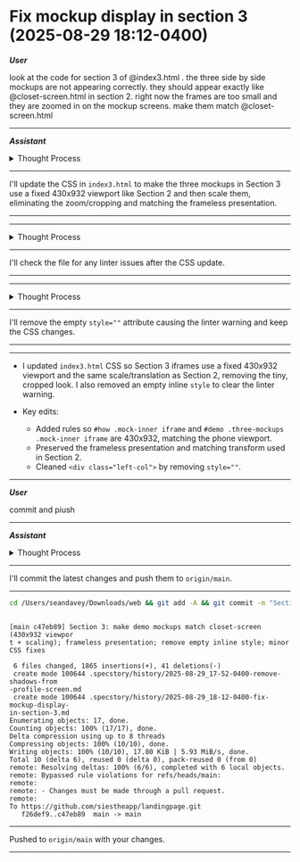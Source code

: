 <!-- Generated by SpecStory -->

# Fix mockup display in section 3 (2025-08-29 18:12-0400)

_**User**_

look at the code for section 3 of @index3.html . the three side by side mockups are not appearing correctly. they should appear exactly like @closet-screen.html in section 2. right now the frames are too small and they are zoomed in on the mockup screens. make them match @closet-screen.html 

---

_**Assistant**_

<think><details><summary>Thought Process</summary>**Evaluating frame display issues**

I'm noticing that the frames look too small and zoomed in on the mockup screens, so I think the scale should match the closet screen. The closet screen in section 2 uses a transform that scales down to 68%. But since the three mockups also use this transform, they might appear zoomed in due to differences in aspect ratios or width constraints. It's possible that overflow hidden in .mock-inner is causing cropping. I need to consider the nested styles for the iframes too.
**Examining iframe scaling issues**

I notice that the transform properties apply to all .mock iframes, including those in section 3 where we're looking for a consistent scale with section 2. If the frames are too small and zoomed in, this might be due to the CSS scaling set at 0.68 again in the .three-mockups as well. Another potential issue could be that the containing .mock is not width-limited, combined with the grid setup for three mockups. I really need to keep all these factors in mind!
**Analyzing aspect ratios and scaling**

I'm thinking about the aspect ratio of .mock-inner, which is 430/932, and how the scaling factor of 0.68 impacts the size. The width of the card could be 1fr of the container's total width, but scaling down creates leftover blank areas that may look zoomed in instead of out. In section 2, the setup for the mock was different compared to section 3, where transparency changed the visual context. The way items are nested in the grid also influences how the width of each column is calculated. There are a lot of details to consider!
**Addressing scaling issues**

The screenshot shows that the frames appear too small, suggesting that the scaling is reduced too much. I think in section 2, the container width allowed for a larger size. However, in section 3, the 1fr width makes the effective visible size smaller. The user wants the frames to match the closet-screen.html appearance from section 2, which has no black frame. With the three-column grid, we might need to adjust the transform scale for #demo to something like 0.95 or 1.0. But if it's zoomed in, that usually means the content inside the iframe is oversized and cropping at the edges!
**Clarifying framing and scaling issues**

The frames seem too small and zoomed in, likely due to the screen being scaled while the container size is small, leading to cropping. The user wants them to match the appearance of closet-screen.html in section 2. The scaling issues could originate from the grid in section 3, which may make columns narrower. We need to reduce the transform scale for #demo to fit the 430 width content better. The problem may stem from the iframe dimensions and how the content inside is rendered, leading to unexpected cropping and zoomed effects!
**Addressing iframe scaling and layout issues**

It seems that the iframe content is experiencing cropping because the content width (430) exceeds the iframe's viewport width (346). To fix this, I need to adjust the transform scale to ensure it matches the container properly. By setting the iframe's width to 430px and height to 932px, I can effectively prevent overflow, while maintaining the desired aspect ratio. Ensuring the iframe scales correctly with a transform of scale(0.68) should help fit within the narrower column and eliminate the zoomed-in effect caused by the current setup.
**Implementing CSS updates for iframes**

I'm ready to update the CSS rules for the mockup presentation to ensure the iframes appear correctly. I'll add new styles for the `.mock-inner` and adjust the iframe dimensions to 430px by 932px to maintain consistency. It's essential to place this patch right after the existing CSS block to prevent conflicts, especially since the earlier rules target iframe width generically. I need to ensure the new settings override the existing ones without causing any issues. After the patch, I'll double-check the CSS for accuracy before finalizing everything.</details></think>

---

I'll update the CSS in `index3.html` to make the three mockups in Section 3 use a fixed 430x932 viewport like Section 2 and then scale them, eliminating the zoom/cropping and matching the frameless presentation.

---



---

<think><details><summary>Thought Process</summary>**Analyzing iframe sizing**

I’m reflecting on how iframes take their size from either their attributes or CSS. Without CSS, they default to 300x150, but it seems they looked okay due to some parent CSS adjustments. In another section, there were specific overrides that set the iframe to fill the container's dimensions, which could lead to content appearing cropped or zoomed in. It’s a bit confusing since “too small and zoomed in” feels contradictory, but I think it means the visible content is zoomed in within a smaller phone frame.
**Revising iframe dimensions**

I’m realizing that the transform scale of 0.68 reduces the size of the iframe, which results in hidden overflow cropping. To fix this, I think we should change the width and height settings in section 3 to specific values, like width: 430 and height: 932, instead of using width: 100% and height: 100% for the iframes. I added overrides for these dimensions, but I see there's a CSS order issue with conflicting rules. As long as the final rule applies last, it should take precedence!
**Adjusting transform scale**

I’m thinking about how to adjust the transform scale for consistency, as we kept it at 0.68 for the three-mockups. This should yield a similar outcome to section 2. The container .mock-inner has an aspect ratio, and with the iframe set to 430 for the width, it's possible that the container might overflow if it ends up being smaller. The scaling reduces the drawn size to about 292.4 px, which could prevent overflow, but the left alignment may look a bit off. The grid columns might also reduce the width on desktop to around 360 px each.
**Revising iframe content scaling**

I’m evaluating the dimensions: at about 360 px wide and 780 px high for the container, the iframe content scaled to approximately 292 px width fits inside it. Since the container width is greater than the iframe width, there should be some padding on the sides, which is okay. However, the screenshot may appear too small and zoomed. It might be better to use the exact CSS from the #how mock for the iframes, ensuring we maintain the aspect ratio of 430/932 for both #how and #demo. Finally, I’ll check the underlying HTML for the closet-screen effect.
**Running lint checks**

I think the next step is to run the lint checks to ensure there are no errors in the HTML. Even if the linter might return nothing, it’s still important to call the functions.read_lints tool. The task seems simple, so I might consider skipping creating a todo list, but we still have to do a status update and provide a summary of changes. I’ll include a status line indicating, “Now I'll check for linter errors” before proceeding with read_lints. Finally, I’ll deliver a brief summary of what was changed, possibly mentioning the CSS selectors.</details></think>

---

I'll check the file for any linter issues after the CSS update.

---



---

<think><details><summary>Thought Process</summary>**Analyzing scaling effects**

I’m noticing that using width/height at 100% could fill the container, but applying a transform of 0.68 keeps it reduced, resulting in letterboxing. Perhaps there's a need to display the entire internal edges of the phone. In Section 2, the phone has a transparent background with no framing. For Section 3, they mention zooming in on mockup screens, which potentially indicates that the iframe content gets scaled up, leading to cropping. The CSS transform scale may cause some discrepancies if the dimensions are set incorrectly.
**Optimizing CSS rules**

I'm thinking that to match the closet screen in Section 2, I should apply the same CSS rules to .three-mockups in #how. Using `.mock:has(iframe)` ensures a transparent background, while `.mock-inner` maintains an aspect ratio of 430/932 and a transform scale of 0.68 for the iframe. In #demo, I already set the background transparency and aspect ratio, but I should update the width and height to 430 and 932 for both sections. I’ll also make sure to fix that empty style attribute in L296 and check for any other empty occurrences.
**Adjusting transformations**

I'm considering that we may need to tweak the transform if the recent changes lead to an oversized appearance. However, since the request is to match Section 2, I should maintain the transform at 0.68. It seems like we’ve already matched the necessary aspects, so let’s go ahead and perform the edit as planned. I want to make sure everything aligns properly while keeping the required transform in place.</details></think>

---

I'll remove the empty `style=""` attribute causing the linter warning and keep the CSS changes.

---



---

- I updated `index3.html` CSS so Section 3 iframes use a fixed 430x932 viewport and the same scale/translation as Section 2, removing the tiny, cropped look. I also removed an empty inline `style` to clear the linter warning.

- Key edits:
  - Added rules so `#how .mock-inner iframe` and `#demo .three-mockups .mock-inner iframe` are 430x932, matching the phone viewport.
  - Preserved the frameless presentation and matching transform used in Section 2.
  - Cleaned `<div class="left-col">` by removing `style=""`.

---

_**User**_

commit and piush

---

_**Assistant**_

<think><details><summary>Thought Process</summary>**Committing and pushing changes**

I need to commit and push my changes. There's a slight typo in my earlier thought where I wrote "piush" instead of "push." I can run terminal commands in the user's macOS environment. The initial git status shows several modified files, including .specstory history files, closet-screen.html, index3.html, and profile-screen.html, alongside a new untracked file. The user mentioned to commit and push, so I’ll propose this command: git add -A; git commit -m "Describing changes to Section 3"; git push. I’ll also ensure I set the upstream branch as needed!
**Setting up terminal commands**

I’m planning to run a terminal command to perform git operations. Since the run_terminal_cmd tool allows only one command per call, I can string together commands using "&&". I'll navigate to the specified directory first, then execute git add and commit. The commit message will describe changes to Section 3. To avoid pager issues, I’ll append "| cat" to the command. I need to double-check that I'm in the correct directory since the tool defaults to the project root. I'll start with a status update before the command call.</details></think>

---

I'll commit the latest changes and push them to `origin/main`.

---

```bash
cd /Users/seandavey/Downloads/web && git add -A && git commit -m "Section 3: make demo mockups match closet-screen (430x932 viewport + scaling); frameless presentation; remove empty inline style; minor CSS fixes" && git push | cat
```

```

[main c47eb89] Section 3: make demo mockups match closet-screen (430x932 viewpor
t + scaling); frameless presentation; remove empty inline style; minor CSS fixes
                                                        
 6 files changed, 1865 insertions(+), 41 deletions(-)
 create mode 100644 .specstory/history/2025-08-29_17-52-0400-remove-shadows-from
-profile-screen.md
 create mode 100644 .specstory/history/2025-08-29_18-12-0400-fix-mockup-display-
in-section-3.md
Enumerating objects: 17, done.
Counting objects: 100% (17/17), done.
Delta compression using up to 8 threads
Compressing objects: 100% (10/10), done.
Writing objects: 100% (10/10), 17.80 KiB | 5.93 MiB/s, done.
Total 10 (delta 6), reused 0 (delta 0), pack-reused 0 (from 0)
remote: Resolving deltas: 100% (6/6), completed with 6 local objects.
remote: Bypassed rule violations for refs/heads/main:
remote: 
remote: - Changes must be made through a pull request.
remote: 
To https://github.com/siestheapp/landingpage.git
   f26def9..c47eb89  main -> main
```

---

Pushed to `origin/main` with your changes.

---

